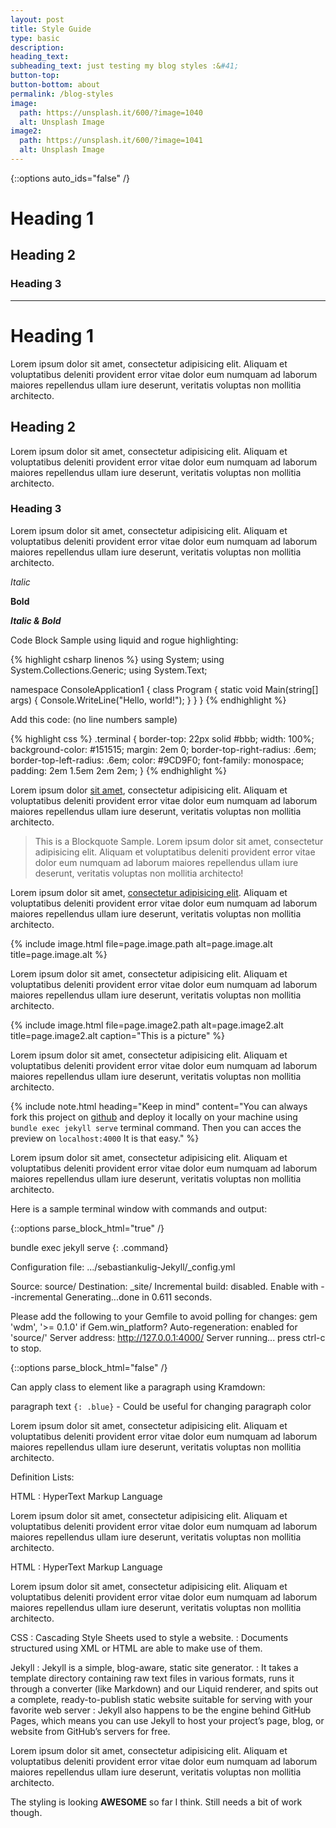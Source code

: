 ```yaml
---
layout: post
title: Style Guide
type: basic
description:
heading_text:
subheading_text: just testing my blog styles :&#41;
button-top:
button-bottom: about
permalink: /blog-styles
image:
  path: https://unsplash.it/600/?image=1040
  alt: Unsplash Image
image2:
  path: https://unsplash.it/600/?image=1041
  alt: Unsplash Image
---
```


{::options auto_ids="false" /}

# Heading 1

## Heading 2

### Heading 3

* * *

# Heading 1
Lorem ipsum dolor sit amet, consectetur adipisicing elit. Aliquam et voluptatibus deleniti provident error vitae dolor eum numquam ad laborum maiores repellendus ullam iure deserunt, veritatis voluptas non mollitia architecto.

## Heading 2
Lorem ipsum dolor sit amet, consectetur adipisicing elit. Aliquam et voluptatibus deleniti provident error vitae dolor eum numquam ad laborum maiores repellendus ullam iure deserunt, veritatis voluptas non mollitia architecto.

### Heading 3
Lorem ipsum dolor sit amet, consectetur adipisicing elit. Aliquam et voluptatibus deleniti provident error vitae dolor eum numquam ad laborum maiores repellendus ullam iure deserunt, veritatis voluptas non mollitia architecto.

_Italic_

__Bold__

___Italic & Bold___

Code Block Sample using liquid and rogue highlighting:

{% highlight csharp linenos %}
using System;
using System.Collections.Generic;
using System.Text;

namespace ConsoleApplication1
{
  class Program
  {
    static void Main(string[] args)
    {
      Console.WriteLine("Hello, world!");
    }
  }
}
{% endhighlight %}

Add this code: (no line numbers sample)

{% highlight css %}
.terminal {
  border-top: 22px solid #bbb;
  width: 100%;
  background-color: #151515;
  margin: 2em 0;
  border-top-right-radius: .6em;
  border-top-left-radius: .6em;
  color: #9CD9F0;
  font-family: monospace;
  padding: 2em 1.5em 2em 2em;
}
{% endhighlight %}

Lorem ipsum dolor [sit amet](#), consectetur adipisicing elit. Aliquam et voluptatibus deleniti provident error vitae dolor eum numquam ad laborum maiores repellendus ullam iure deserunt, veritatis voluptas non mollitia architecto.

> This is a Blockquote Sample. Lorem ipsum dolor sit amet, consectetur adipisicing elit. Aliquam et voluptatibus deleniti provident error vitae dolor eum numquam ad laborum maiores repellendus ullam iure deserunt, veritatis voluptas non mollitia architecto!

Lorem ipsum dolor sit amet, [consectetur adipisicing elit](#). Aliquam et voluptatibus deleniti provident error vitae dolor eum numquam ad laborum maiores repellendus ullam iure deserunt, veritatis voluptas non mollitia architecto.

{% include image.html
file=page.image.path
alt=page.image.alt
title=page.image.alt
%}

Lorem ipsum dolor sit amet, consectetur adipisicing elit. Aliquam et voluptatibus deleniti provident error vitae dolor eum numquam ad laborum maiores repellendus ullam iure deserunt, veritatis voluptas non mollitia architecto.

{% include image.html
file=page.image2.path
alt=page.image2.alt
title=page.image2.alt
caption="This is a picture"
%}

Lorem ipsum dolor sit amet, consectetur adipisicing elit. Aliquam et voluptatibus deleniti provident error vitae dolor eum numquam ad laborum maiores repellendus ullam iure deserunt, veritatis voluptas non mollitia architecto.

{% include note.html
heading="Keep in mind"
content="You can always fork this project on [github](https://github.com/sebam2k4/sebastiankulig-Jekyll) and deploy it locally on your machine using `bundle exec jekyll serve` terminal command. Then you can acces the preview on `localhost:4000` It is that easy."
%}

Lorem ipsum dolor sit amet, consectetur adipisicing elit. Aliquam et voluptatibus deleniti provident error vitae dolor eum numquam ad laborum maiores repellendus ullam iure deserunt, veritatis voluptas non mollitia architecto.

Here is a sample terminal window with commands and output:

{::options parse_block_html="true" /}
<div class="terminal">
bundle exec jekyll serve
{: .command}

Configuration file: .../sebastiankulig-Jekyll/_config.yml

Source: source/
Destination: _site/
Incremental build: disabled. Enable with --incremental
Generating...done in 0.611 seconds.

Please add the following to your Gemfile to avoid polling for changes:
gem 'wdm', '>= 0.1.0' if Gem.win_platform?
Auto-regeneration: enabled for 'source/'
Server address: http://127.0.0.1:4000/
Server running... press ctrl-c to stop.
</div>
{::options parse_block_html="false" /}

Can apply class to element like a paragraph using Kramdown: 


paragraph text `{: .blue}` - Could be useful for changing paragraph color

Lorem ipsum dolor sit amet, consectetur adipisicing elit. Aliquam et voluptatibus deleniti provident error vitae dolor eum numquam ad laborum maiores repellendus ullam iure deserunt, veritatis voluptas non mollitia architecto.

Definition Lists:

HTML
:  HyperText Markup Language

Lorem ipsum dolor sit amet, consectetur adipisicing elit. Aliquam et voluptatibus deleniti provident error vitae dolor eum numquam ad laborum maiores repellendus ullam iure deserunt, veritatis voluptas non mollitia architecto.

HTML
:  HyperText Markup Language


Lorem ipsum dolor sit amet, consectetur adipisicing elit. Aliquam et voluptatibus deleniti provident error vitae dolor eum numquam ad laborum maiores repellendus ullam iure deserunt, veritatis voluptas non mollitia architecto.

CSS
:  Cascading Style Sheets used to style a website.
:  Documents structured using XML or HTML are able to make use of them.

Jekyll
:  Jekyll is a simple, blog-aware, static site generator.
:  It takes a template directory containing raw text files in various formats, runs it through a converter (like Markdown) and our Liquid renderer, and spits out a complete, ready-to-publish static website suitable for serving with your favorite web server
:  Jekyll also happens to be the engine behind GitHub Pages, which means you can use Jekyll to host your project’s page, blog, or website from GitHub’s servers for free.

Lorem ipsum dolor sit amet, consectetur adipisicing elit. Aliquam et voluptatibus deleniti provident error vitae dolor eum numquam ad laborum maiores repellendus ullam iure deserunt, veritatis voluptas non mollitia architecto.

The styling is looking __AWESOME__ so far I think. Still needs a bit of work though.

